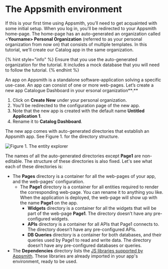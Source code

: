 # The Appsmith environment

If this is your first time using Appsmith, you’ll need to get acquainted with some initial setup. When you log in, you'll be redirected to your Appsmith home-page. The home-page has an auto-generated an organization called &lt;**Yourname&gt; Personal Organization** \(referred to as your personal organization from now on\) that consists of multiple templates. In this tutorial, we'll create our Catalog app in the same organization.

{% hint style="info" %}
Ensure that you use the auto-generated organization for the tutorial. It includes a mock database that you will need to follow the tutorial.
{% endhint %}

An app on Appsmith is a standalone software-application solving a specific use-case. An app can consist of one or more web-pages. Let’s create a new app Catalogue Dashboard in your ersonal organization**:**

1. Click on **Create New** under your personal organization.
2. You’ll be redirected to the configuration page of the new app.
3. Note that the new app is created with the default name **Untitled Application 1**.
4. Rename it to **Catalog Dashboard**.

The new app comes with auto-generated directories that establish an Appsmith app. See Figure 1. for the directory structure.

![Figure 1. The entity explorer](https://lh5.googleusercontent.com/OHzUIwJXYhimFYhK_Po6Ezwe-rMtSptxrUW5ZDVDc9Mba2u3_GZilQ7t3aSXD9I64DZnim8Tc3eKAFUKzdVD313t654QT_AAZe8zKTuujOujppM4QoRx-WzuWwQKF_TrraifXt4r)

The names of all the auto-generated directories except **Page1** are non-editable. The structure of these directories is also fixed. Let's see what each of these directories is:

* The **Pages** directory is a container for all the web-pages of your app, and the web-pages’ configuration. 
  * The **Page1** directory is a container for all entities required to render the corresponding web-page. You can rename it to anything you like. When the application is deployed, the web-page will show up with the name **Page1** on the app. 
    * **Widgets** directory is a container for all the widgets that will be part of the web-page **Page1**. The directory doesn’t have any pre-configured widgets.
    * **APIs** directory is a container for all APIs that Page1 connects to. The directory doesn’t have any pre-configured APIs.
    * **DB Queries** directory is a container for both databases, and their queries used by Page1 to read and write data. The directory doesn’t have any pre-configured databases or queries.
* The **Dependencies** directory lists the [JS libraries supported by Appsmith](https://docs.appsmith.com/core-concepts/connecting-ui-and-logic/working-with-js-libraries#included-js-libraries). These libraries are already imported in your app's environment, ready to be used.

